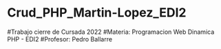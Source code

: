 # Crud_PHP_Martin-Lopez_EDI2
#Trabajo cierre de Cursada 2022
#Materia: Programacion Web Dinamica PHP - EDI2
#Profesor: Pedro Ballarre
